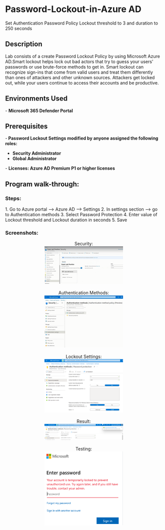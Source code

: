 # Password-Lockout-in-Azure AD
Set Authentication Password Policy Lockout threshold to 3 and duration to 250 seconds

<h2>Description</h2>
Lab consists of a create Password Lockout Policy by using Microsoft Azure AD.Smart lockout helps lock out bad actors that try to guess your users' passwords or use brute-force methods to get in. Smart lockout can recognize sign-ins that come from valid users and treat them differently than ones of attackers and other unknown sources. Attackers get locked out, while your users continue to access their accounts and be productive.	
<br />


<h2>Environments Used </h2>
- <b>Microsoft 365 Defender Portal </b>

<h2>Prerequisites</h2>

-<b> Password Lockout Settings modified by anyone assigned the following roles:
 - Security Administrator
 - Global Administrator
 </b>
- <b> Licenses:  Azure AD Premium P1 or higher licenses </b>

<h2>Program walk-through:</h2>

<h3>Steps: </h3>
1.  Go to Azure portal --> Azure AD --> Settings 
2.	In settings section --> go to Authentication methods
3.	Select Password Protection
4.	Enter value of Lockout threshold and Lockout duration in seconds
5.	Save 

<h3>Screenshots:</h3>

<p align="center">
Security:  <br/>
<img src="1.png" height="50%" width="50%" />
<br />
<br />
Authentication Methods:  <br/>
<img src="authentication methods.png" height="50%" width="50%" />
<br />
<br />
Lockout Settings: <br/>
<img src="lockout settings.png" height="50%" width="50%"/>
<br />
<br />
Result: <br/>
<img src="result.png" height="65%" width="50%"/>
<br />
<br />
Testing: <br/>
<img src="test.png" height="65%" width="50%"/>
<br />
<br />


</p>

<!--
 ```diff
- text in red
+ text in green
! text in orange
# text in gray
@@ text in purple (and bold)@@
```
--!>
